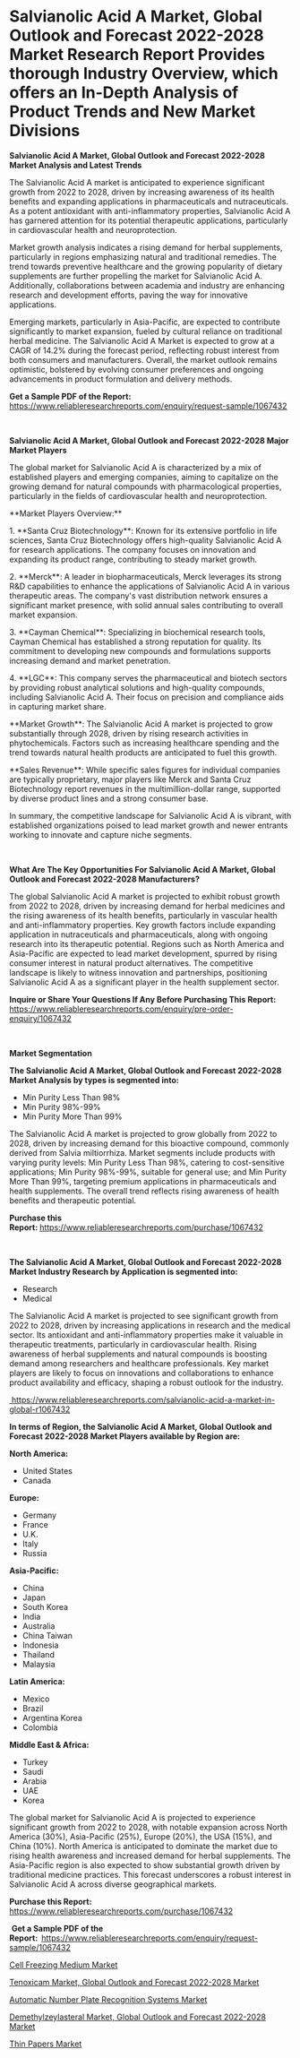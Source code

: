 <p><h1>Salvianolic Acid A Market, Global Outlook and Forecast 2022-2028 Market Research Report Provides thorough Industry Overview, which offers an In-Depth Analysis of Product Trends and New Market Divisions</h1></p><p><strong>Salvianolic Acid A Market, Global Outlook and Forecast 2022-2028 Market Analysis and Latest Trends</strong></p>
<p><p>The Salvianolic Acid A market is anticipated to experience significant growth from 2022 to 2028, driven by increasing awareness of its health benefits and expanding applications in pharmaceuticals and nutraceuticals. As a potent antioxidant with anti-inflammatory properties, Salvianolic Acid A has garnered attention for its potential therapeutic applications, particularly in cardiovascular health and neuroprotection. </p><p>Market growth analysis indicates a rising demand for herbal supplements, particularly in regions emphasizing natural and traditional remedies. The trend towards preventive healthcare and the growing popularity of dietary supplements are further propelling the market for Salvianolic Acid A. Additionally, collaborations between academia and industry are enhancing research and development efforts, paving the way for innovative applications.</p><p>Emerging markets, particularly in Asia-Pacific, are expected to contribute significantly to market expansion, fueled by cultural reliance on traditional herbal medicine. The Salvianolic Acid A Market is expected to grow at a CAGR of 14.2% during the forecast period, reflecting robust interest from both consumers and manufacturers. Overall, the market outlook remains optimistic, bolstered by evolving consumer preferences and ongoing advancements in product formulation and delivery methods.</p></p>
<p><strong>Get a Sample PDF of the Report:&nbsp;</strong> <a href="https://www.reliableresearchreports.com/enquiry/request-sample/1067432?utm_campaign=13&utm_medium=2&utm_source=Github&utm_content=ia&utm_term=04122024&utm_id=salvianolic-acid-a-market-global-outlook-and-forecast-2022-2028">https://www.reliableresearchreports.com/enquiry/request-sample/1067432</a></p>
<p>&nbsp;</p>
<p><strong>Salvianolic Acid A Market, Global Outlook and Forecast 2022-2028 Major Market Players</strong></p>
<p><p>The global market for Salvianolic Acid A is characterized by a mix of established players and emerging companies, aiming to capitalize on the growing demand for natural compounds with pharmacological properties, particularly in the fields of cardiovascular health and neuroprotection.</p><p>**Market Players Overview:**</p><p>1. **Santa Cruz Biotechnology**: Known for its extensive portfolio in life sciences, Santa Cruz Biotechnology offers high-quality Salvianolic Acid A for research applications. The company focuses on innovation and expanding its product range, contributing to steady market growth.</p><p>2. **Merck**: A leader in biopharmaceuticals, Merck leverages its strong R&D capabilities to enhance the applications of Salvianolic Acid A in various therapeutic areas. The company's vast distribution network ensures a significant market presence, with solid annual sales contributing to overall market expansion.</p><p>3. **Cayman Chemical**: Specializing in biochemical research tools, Cayman Chemical has established a strong reputation for quality. Its commitment to developing new compounds and formulations supports increasing demand and market penetration.</p><p>4. **LGC**: This company serves the pharmaceutical and biotech sectors by providing robust analytical solutions and high-quality compounds, including Salvianolic Acid A. Their focus on precision and compliance aids in capturing market share.</p><p>**Market Growth**: The Salvianolic Acid A market is projected to grow substantially through 2028, driven by rising research activities in phytochemicals. Factors such as increasing healthcare spending and the trend towards natural health products are anticipated to fuel this growth.</p><p>**Sales Revenue**: While specific sales figures for individual companies are typically proprietary, major players like Merck and Santa Cruz Biotechnology report revenues in the multimillion-dollar range, supported by diverse product lines and a strong consumer base.</p><p>In summary, the competitive landscape for Salvianolic Acid A is vibrant, with established organizations poised to lead market growth and newer entrants working to innovate and capture niche segments.</p></p>
<p>&nbsp;</p>
<p><strong>What Are The Key Opportunities For Salvianolic Acid A Market, Global Outlook and Forecast 2022-2028 Manufacturers?</strong></p>
<p><p>The global Salvianolic Acid A market is projected to exhibit robust growth from 2022 to 2028, driven by increasing demand for herbal medicines and the rising awareness of its health benefits, particularly in vascular health and anti-inflammatory properties. Key growth factors include expanding application in nutraceuticals and pharmaceuticals, along with ongoing research into its therapeutic potential. Regions such as North America and Asia-Pacific are expected to lead market development, spurred by rising consumer interest in natural product alternatives. The competitive landscape is likely to witness innovation and partnerships, positioning Salvianolic Acid A as a significant player in the health supplement sector.</p></p>
<p><strong>Inquire or Share Your Questions If Any Before Purchasing This Report:</strong> <a href="https://www.reliableresearchreports.com/enquiry/pre-order-enquiry/1067432?utm_campaign=13&utm_medium=2&utm_source=Github&utm_content=ia&utm_term=04122024&utm_id=salvianolic-acid-a-market-global-outlook-and-forecast-2022-2028">https://www.reliableresearchreports.com/enquiry/pre-order-enquiry/1067432</a></p>
<p>&nbsp;</p>
<p><strong>Market Segmentation</strong></p>
<p><strong>The Salvianolic Acid A Market, Global Outlook and Forecast 2022-2028 Market Analysis by types is segmented into:</strong></p>
<p><ul><li>Min Purity Less Than 98%</li><li>Min Purity 98%-99%</li><li>Min Purity More Than 99%</li></ul></p>
<p><p>The Salvianolic Acid A market is projected to grow globally from 2022 to 2028, driven by increasing demand for this bioactive compound, commonly derived from Salvia miltiorrhiza. Market segments include products with varying purity levels: Min Purity Less Than 98%, catering to cost-sensitive applications; Min Purity 98%-99%, suitable for general use; and Min Purity More Than 99%, targeting premium applications in pharmaceuticals and health supplements. The overall trend reflects rising awareness of health benefits and therapeutic potential.</p></p>
<p><strong>Purchase this Report:&nbsp;</strong><a href="https://www.reliableresearchreports.com/purchase/1067432?utm_campaign=13&utm_medium=2&utm_source=Github&utm_content=ia&utm_term=04122024&utm_id=salvianolic-acid-a-market-global-outlook-and-forecast-2022-2028">https://www.reliableresearchreports.com/purchase/1067432</a></p>
<p>&nbsp;</p>
<p><strong>The Salvianolic Acid A Market, Global Outlook and Forecast 2022-2028 Market Industry Research by Application is segmented into:</strong></p>
<p><ul><li>Research</li><li>Medical</li></ul></p>
<p><p>The Salvianolic Acid A market is projected to see significant growth from 2022 to 2028, driven by increasing applications in research and the medical sector. Its antioxidant and anti-inflammatory properties make it valuable in therapeutic treatments, particularly in cardiovascular health. Rising awareness of herbal supplements and natural compounds is boosting demand among researchers and healthcare professionals. Key market players are likely to focus on innovations and collaborations to enhance product availability and efficacy, shaping a robust outlook for the industry.</p></p>
<p><a href="https://www.reliableresearchreports.com/salvianolic-acid-a-market-in-global-r1067432?utm_campaign=13&utm_medium=2&utm_source=Github&utm_content=ia&utm_term=04122024&utm_id=salvianolic-acid-a-market-global-outlook-and-forecast-2022-2028">&nbsp;https://www.reliableresearchreports.com/salvianolic-acid-a-market-in-global-r1067432</a></p>
<p><strong>In terms of Region, the Salvianolic Acid A Market, Global Outlook and Forecast 2022-2028 Market Players available by Region are:</strong></p>
<p>
    <p> <strong> North America: </strong>
        <ul>
            <li>United States</li>
            <li>Canada</li>
        </ul>
        </p> 
    <p> <strong> Europe: </strong>
        <ul>
            <li>Germany</li>
            <li>France</li>
            <li>U.K.</li>
            <li>Italy</li>
            <li>Russia</li>
        </ul>
        </p> 
    <p> <strong> Asia-Pacific: </strong>
        <ul>
            <li>China</li>
            <li>Japan</li>
            <li>South Korea</li>
            <li>India</li>
            <li>Australia</li>
            <li>China Taiwan</li>
            <li>Indonesia</li>
            <li>Thailand</li>
            <li>Malaysia</li>
        </ul>
        </p> 
    <p> <strong> Latin America: </strong>
        <ul>
            <li>Mexico</li>
            <li>Brazil</li>
            <li>Argentina Korea</li>
            <li>Colombia</li>
        </ul>
        </p> 
    <p> <strong> Middle East & Africa: </strong>
        <ul>
            <li>Turkey</li>
            <li>Saudi</li>
            <li>Arabia</li>
            <li>UAE</li>
            <li>Korea</li>
        </ul>
    </p>
    </p>
<p><p>The global market for Salvianolic Acid A is projected to experience significant growth from 2022 to 2028, with notable expansion across North America (30%), Asia-Pacific (25%), Europe (20%), the USA (15%), and China (10%). North America is anticipated to dominate the market due to rising health awareness and increased demand for herbal supplements. The Asia-Pacific region is also expected to show substantial growth driven by traditional medicine practices. This forecast underscores a robust interest in Salvianolic Acid A across diverse geographical markets.</p></p>
<p><strong>Purchase this Report: </strong><a href="https://www.reliableresearchreports.com/purchase/1067432?utm_campaign=13&utm_medium=2&utm_source=Github&utm_content=ia&utm_term=04122024&utm_id=salvianolic-acid-a-market-global-outlook-and-forecast-2022-2028">https://www.reliableresearchreports.com/purchase/1067432</a></p>
<p>&nbsp;<strong>Get a Sample PDF of the Report:&nbsp;&nbsp;</strong><a href="https://www.reliableresearchreports.com/enquiry/request-sample/1067432?utm_campaign=13&utm_medium=2&utm_source=Github&utm_content=ia&utm_term=04122024&utm_id=salvianolic-acid-a-market-global-outlook-and-forecast-2022-2028">https://www.reliableresearchreports.com/enquiry/request-sample/1067432</a></p>
<p><strong></strong></p>
<p><p><a href="https://issuu.com/reportprime-2/docs/cell-freezing-medium-market-size-2030.pptx?utm_campaign=13&utm_medium=2&utm_source=Github&utm_content=ia&utm_term=04122024&utm_id=salvianolic-acid-a-market-global-outlook-and-forecast-2022-2028">Cell Freezing Medium Market</a></p><p><a href="https://github.com/Chiragrp22/Market-Research-Report-List-6/blob/main/tenoxicam-market-global-outlook-and-forecast-2022-2028-market.md?utm_campaign=13&utm_medium=2&utm_source=Github&utm_content=ia&utm_term=04122024&utm_id=salvianolic-acid-a-market-global-outlook-and-forecast-2022-2028">Tenoxicam Market, Global Outlook and Forecast 2022-2028 Market</a></p><p><a href="https://www.linkedin.com/pulse/anticipated-growth-automatic-number-plate-recognition-systems-81wse?utm_campaign=13&utm_medium=2&utm_source=Github&utm_content=ia&utm_term=04122024&utm_id=salvianolic-acid-a-market-global-outlook-and-forecast-2022-2028">Automatic Number Plate Recognition Systems Market</a></p><p><a href="https://github.com/MarciaRunte/Market-Research-Report-List-1/blob/main/demethylzeylasteral-market-global-outlook-and-forecast-2022-2028-market.md?utm_campaign=13&utm_medium=2&utm_source=Github&utm_content=ia&utm_term=04122024&utm_id=salvianolic-acid-a-market-global-outlook-and-forecast-2022-2028">Demethylzeylasteral Market, Global Outlook and Forecast 2022-2028 Market</a></p><p><a href="https://www.linkedin.com/pulse/comprehensive-growth-study-thin-papers-market-cagr-139-from-gdx4e?utm_campaign=13&utm_medium=2&utm_source=Github&utm_content=ia&utm_term=04122024&utm_id=salvianolic-acid-a-market-global-outlook-and-forecast-2022-2028">Thin Papers Market</a></p></p>